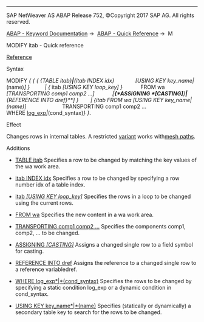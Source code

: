   

* * *

SAP NetWeaver AS ABAP Release 752, ©Copyright 2017 SAP AG. All rights reserved.

[ABAP - Keyword Documentation](https://help.sap.com/doc/abapdocu_752_index_htm/7.52/en-US/abenabap.htm) →  [ABAP - Quick Reference](https://help.sap.com/doc/abapdocu_752_index_htm/7.52/en-US/abenabap_shortref.htm) →  M

MODIFY itab - Quick reference

[Reference](https://help.sap.com/doc/abapdocu_752_index_htm/7.52/en-US/abapmodify_itab.htm)

Syntax

MODIFY *{* *{* *{* *{*TABLE itab*}**|**{*itab INDEX idx*}*
             *\[*USING KEY key\_name*|*(name)*\]* *}*
         *|* *{* itab *\[*USING KEY loop\_key*\]* *}*
           FROM wa
           *\[*TRANSPORTING comp1 comp2 ...*\]*
           *\[**{*ASSIGNING <fs> *\[*CASTING*\]**}**|**{*REFERENCE INTO dref*}**\]* *}*
       *|* *{*itab FROM wa *\[*USING KEY key\_name*|*(name)*\]*
                       TRANSPORTING comp1 comp2 ...
                       WHERE [log\_exp](https://help.sap.com/doc/abapdocu_752_index_htm/7.52/en-US/abenlog_exp_shortref.htm)*|*(cond\_syntax)*}* *}*.

Effect

Changes rows in internal tables. A restricted [variant](https://help.sap.com/doc/abapdocu_752_index_htm/7.52/en-US/abenmesh_modify.htm) works with[mesh paths](https://help.sap.com/doc/abapdocu_752_index_htm/7.52/en-US/abenmesh_path_glosry.htm "Glossary Entry").

Additions

-   [TABLE itab](https://help.sap.com/doc/abapdocu_752_index_htm/7.52/en-US/abapmodify_itab_single.htm)
    Specifies a row to be changed by matching the key values of the wa work area.
    
-   [itab INDEX idx](https://help.sap.com/doc/abapdocu_752_index_htm/7.52/en-US/abapmodify_itab_single.htm)
    Specifies a row to be changed by specifying a row number idx of a table index.
    
-   [itab *\[*USING KEY loop\_key*\]*](https://help.sap.com/doc/abapdocu_752_index_htm/7.52/en-US/abapmodify_itab_single.htm)
    Specifies the rows in a loop to be changed using the current rows.
    
-   [FROM wa](https://help.sap.com/doc/abapdocu_752_index_htm/7.52/en-US/abapmodify_itab_multiple.htm)
    Specifies the new content in a wa work area.
    
-   [TRANSPORTING comp1 comp2 ...](https://help.sap.com/doc/abapdocu_752_index_htm/7.52/en-US/abapmodify_itab_single.htm)
    Specifies the components comp1, comp2, ... to be changed.
    
-   [ASSIGNING <fs> *\[*CASTING*\]*](https://help.sap.com/doc/abapdocu_752_index_htm/7.52/en-US/abapmodify_itab_result.htm)
    Assigns a changed single row to a field symbol <fs> for casting.
    
-   [REFERENCE INTO dref](https://help.sap.com/doc/abapdocu_752_index_htm/7.52/en-US/abapmodify_itab_result.htm)
    Assigns the reference to a changed single row to a reference variabledref.
    
-   [WHERE log\_exp*|*(cond\_syntax)](https://help.sap.com/doc/abapdocu_752_index_htm/7.52/en-US/abapmodify_itab_multiple.htm)
    Specifies the rows to be changed by specifying a static condition log\_exp or a dynamic condition in cond\_syntax.
    
-   [USING KEY key\_name*|*(name)](https://help.sap.com/doc/abapdocu_752_index_htm/7.52/en-US/abapmodify_itab.htm)
    Specifies (statically or dynamically) a secondary table key to search for the rows to be changed.